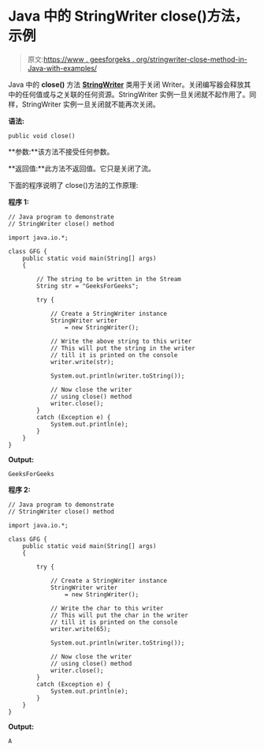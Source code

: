 # Java 中的 StringWriter close()方法，示例

> 原文:[https://www . geesforgeks . org/stringwriter-close-method-in-Java-with-examples/](https://www.geeksforgeeks.org/stringwriter-close-method-in-java-with-examples/)

Java 中的 **close()** 方法 **[StringWriter](https://www.geeksforgeeks.org/java-io-stringwriter-class-in-java/)** 类用于关闭 Writer。关闭编写器会释放其中的任何值或与之关联的任何资源。StringWriter 实例一旦关闭就不起作用了。同样，StringWriter 实例一旦关闭就不能再次关闭。

**语法:**

```
public void close()
```

**参数:**该方法不接受任何参数。

**返回值:**此方法不返回值。它只是关闭了流。

下面的程序说明了 close()方法的工作原理:

**程序 1:**

```
// Java program to demonstrate
// StringWriter close() method

import java.io.*;

class GFG {
    public static void main(String[] args)
    {

        // The string to be written in the Stream
        String str = "GeeksForGeeks";

        try {

            // Create a StringWriter instance
            StringWriter writer
                = new StringWriter();

            // Write the above string to this writer
            // This will put the string in the writer
            // till it is printed on the console
            writer.write(str);

            System.out.println(writer.toString());

            // Now close the writer
            // using close() method
            writer.close();
        }
        catch (Exception e) {
            System.out.println(e);
        }
    }
}
```

**Output:**

```
GeeksForGeeks

```

**程序 2:**

```
// Java program to demonstrate
// StringWriter close() method

import java.io.*;

class GFG {
    public static void main(String[] args)
    {

        try {

            // Create a StringWriter instance
            StringWriter writer
                = new StringWriter();

            // Write the char to this writer
            // This will put the char in the writer
            // till it is printed on the console
            writer.write(65);

            System.out.println(writer.toString());

            // Now close the writer
            // using close() method
            writer.close();
        }
        catch (Exception e) {
            System.out.println(e);
        }
    }
}
```

**Output:**

```
A

```